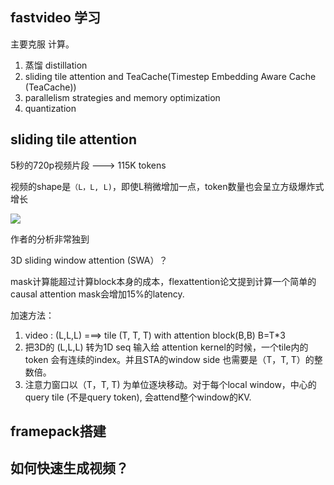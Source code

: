
## fastvideo 学习

主要克服 计算。

1. 蒸馏 distillation
2. sliding tile attention and TeaCache(Timestep Embedding Aware Cache (TeaCache))
3. parallelism strategies and memory optimization
4. quantization


## sliding tile attention 

5秒的720p视频片段 ---> 115K tokens 

视频的shape是`（L，L, L)`，即使L稍微增加一点，token数量也会呈立方级爆炸式增长

![](https://pic2.zhimg.com/v2-168c1f0036ab820bebcbb8735fed473d_1440w.jpg)

作者的分析非常独到

3D sliding window attention (SWA）？

mask计算能超过计算block本身的成本，flexattention论文提到计算一个简单的causal attention mask会增加15%的latency.

加速方法：

1. video : (L,L,L) ===> tile (T, T, T) with attention block(B,B) B=T*3
2. 把3D的 (L,L,L) 转为1D seq 输入给 attention kernel的时候，一个tile内的token 会有连续的index。并且STA的window side 也需要是（T，T, T）的整数倍。
3. 注意力窗口以（T，T, T) 为单位逐块移动。对于每个local window，中心的query tile (不是query token), 会attend整个window的KV.



## framepack搭建


## 如何快速生成视频？



